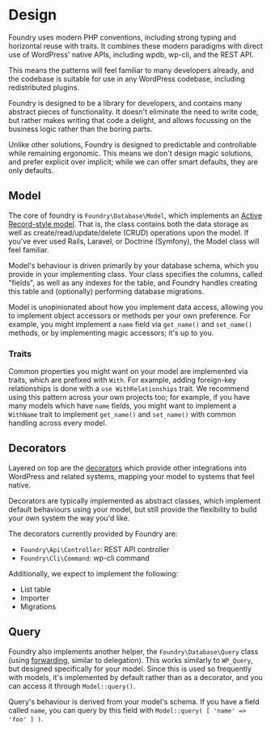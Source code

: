 # Design

Foundry uses modern PHP conventions, including strong typing and horizontal reuse with traits. It combines these modern paradigms with direct use of WordPress' native APIs, including wpdb, wp-cli, and the REST API.

This means the patterns will feel familiar to many developers already, and the codebase is suitable for use in any WordPress codebase, including redistributed plugins.

Foundry is designed to be a library for developers, and contains many abstract pieces of functionality. It doesn't eliminate the need to write code, but rather makes writing that code a delight, and allows focussing on the business logic rather than the boring parts.

Unlike other solutions, Foundry is designed to predictable and controllable while remaining ergonomic. This means we don't design magic solutions, and prefer explicit over implicit; while we can offer smart defaults, they are only defaults.


## Model

The core of foundry is `Foundry\Database\Model`, which implements an [Active Record-style model](https://en.wikipedia.org/wiki/Active_record_pattern). That is, the class contains both the data storage as well as create/read/update/delete (CRUD) operations upon the model. If you've ever used Rails, Laravel, or Doctrine (Symfony), the Model class will feel familiar.

Model's behaviour is driven primarily by your database schema, which you provide in your implementing class. Your class specifies the columns, called "fields", as well as any indexes for the table, and Foundry handles creating this table and (optionally) performing database migrations.

Model is unopinionated about how you implement data access, allowing you to implement object accessors or methods per your own preference. For example, you might implement a `name` field via `get_name()` and `set_name()` methods, or by implementing magic accessors; it's up to you.


### Traits

Common properties you might want on your model are implemented via traits, which are prefixed with `With`. For example, adding foreign-key relationships is done with a `use WithRelationships` trait. We recommend using this pattern across your own projects too; for example, if you have many models which have `name` fields, you might want to implement a `WithName` trait to implement `get_name()` and `set_name()` with common handling across every model.


## Decorators

Layered on top are the [decorators](https://en.wikipedia.org/wiki/Decorator_pattern) which provide other integrations into WordPress and related systems, mapping your model to systems that feel native.

Decorators are typically implemented as abstract classes, which implement default behaviours using your model, but still provide the flexibility to build your own system the way you'd like.

The decorators currently provided by Foundry are:

* `Foundry\Api\Controller`: REST API controller
* `Foundry\Cli\Command`: wp-cli command

Additionally, we expect to implement the following:

* List table
* Importer
* Migrations


## Query

Foundry also implements another helper, the `Foundry\Database\Query` class (using [forwarding](https://en.wikipedia.org/wiki/Forwarding_(object-oriented_programming)), similar to delegation). This works similarly to `WP_Query`, but designed specifically for your model. Since this is used so frequently with models, it's implemented by default rather than as a decorator, and you can access it through `Model::query()`.

Query's behaviour is derived from your model's schema. If you have a field called `name`, you can query by this field with `Model::query( [ 'name' => 'foo' ] )`.
